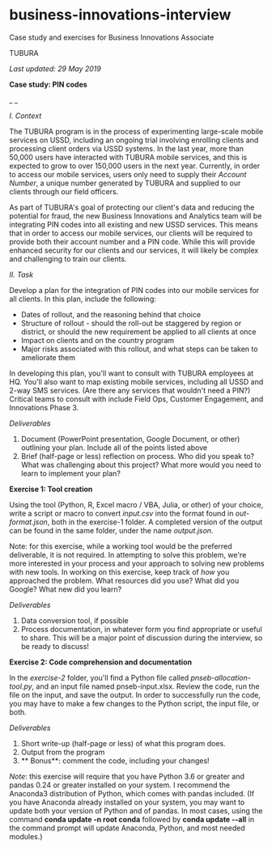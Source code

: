 # business-innovations-interview
Case study and exercises for Business Innovations Associate

TUBURA

_Last updated: 29 May 2019_

**Case study: PIN codes**

_ _

_I. Context_

The TUBURA program is in the process of experimenting large-scale mobile services on USSD, including an ongoing trial involving enrolling clients and processing client orders via USSD systems. In the last year, more than 50,000 users have interacted with TUBURA mobile services, and this is expected to grow to over 150,000 users in the next year. Currently, in order to access our mobile services, users only need to supply their _Account Number_, a unique number generated by TUBURA and supplied to our clients through our field officers.

As part of TUBURA&#39;s goal of protecting our client&#39;s data and reducing the potential for fraud, the new Business Innovations and Analytics team will be integrating PIN codes into all existing and new USSD services. This means that in order to access our mobile services, our clients will be required to provide both their account number and a PIN code. While this will provide enhanced security for our clients and our services, it will likely be complex and challenging to train our clients.

_II. Task_

Develop a plan for the integration of PIN codes into our mobile services for all clients. In this plan, include the following:

- Dates of rollout, and the reasoning behind that choice
- Structure of rollout - should the roll-out be staggered by region or district, or should the new requirement be applied to all clients at once
- Impact on clients and on the country program
- Major risks associated with this rollout, and what steps can be taken to ameliorate them

In developing this plan, you&#39;ll want to consult with TUBURA employees at HQ. You&#39;ll also want to map existing mobile services, including all USSD and 2-way SMS services. (Are there any services that wouldn&#39;t need a PIN?) Critical teams to consult with include Field Ops, Customer Engagement, and Innovations Phase 3.

_Deliverables_

1. Document (PowerPoint presentation, Google Document, or other) outlining your plan. Include all of the points listed above
2. Brief (half-page or less) reflection on process. Who did you speak to? What was challenging about this project? What more would you need to learn to implement your plan?



**Exercise 1: Tool creation**

Using the tool (Python, R, Excel macro / VBA, Julia, or other) of your choice, write a script or macro to convert _input.csv_ into the format found in _out-format.json_, both in the exercise-1 folder. A completed version of the output can be found in the same folder, under the name _output.json_.

Note: for this exercise, while a working tool would be the preferred deliverable, it is not required. In attempting to solve this problem, we&#39;re more interested in your process and your approach to solving new problems with new tools. In working on this exercise, keep track of _how_ you approached the problem. What resources did you use? What did you Google? What new did you learn?

_Deliverables_

1. Data conversion tool, if possible
2. Process documentation, in whatever form you find appropriate or useful to share. This will be a major point of discussion during the interview, so be ready to discuss!



**Exercise 2: Code comprehension and documentation**

In the _exercise-2_ folder, you&#39;ll find a Python file called _pnseb-allocation-tool.py_, and an input file named pnseb-input.xlsx. Review the code, run the file on the input, and save the output. In order to successfully run the code, you may have to make a few changes to the Python script, the input file, or both.

_Deliverables_

1. Short write-up (half-page or less) of what this program does.
2. Output from the program
3. ** Bonus**: comment the code, including your changes!

_Note_: this exercise will require that you have Python 3.6 or greater and pandas 0.24 or greater installed on your system. I recommend the Anaconda3 distribution of Python, which comes with pandas included. (If you have Anaconda already installed on your system, you may want to update both your version of Python and of pandas. In most cases, using the command **conda update -n root conda** followed by **conda update --all** in the command prompt will update Anaconda, Python, and most needed modules.)
